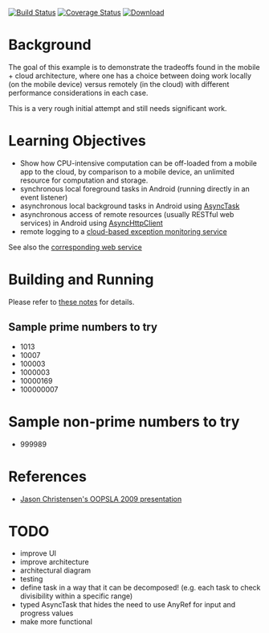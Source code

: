 [![Build Status](https://travis-ci.org/LoyolaChicagoCode/primenumbers-android-scala.svg?branch=master)](https://travis-ci.org/LoyolaChicagoCode/primenumbers-android-scala) 
[![Coverage Status](https://img.shields.io/coveralls/LoyolaChicagoCode/primenumbers-android-scala.svg)](https://coveralls.io/r/LoyolaChicagoCode/primenumbers-android-scala) 
[![Download](https://api.bintray.com/packages/loyolachicagocode/generic/primenumbers-android-scala/images/download.svg) ](https://bintray.com/loyolachicagocode/generic/primenumbers-android-scala/_latestVersion)

# Background

The goal of this example is to demonstrate the tradeoffs found in
the mobile + cloud architecture, where one has a choice between
doing work locally (on the mobile device) versus remotely (in 
the cloud) with different performance considerations in each case.

This is a very rough initial attempt and still needs significant work.

# Learning Objectives

- Show how CPU-intensive computation can be off-loaded from a mobile app to
  the cloud, by comparison to a mobile device, an unlimited resource for
  computation and storage.
- synchronous local foreground tasks in Android (running directly in an event listener)
- asynchronous local background tasks in Android using [AsyncTask](http://developer.android.com/reference/android/os/AsyncTask.html)
- asynchronous access of remote resources (usually RESTful web services) in Android using [AsyncHttpClient](http://loopj.com/android-async-http)
- remote logging to a [cloud-based exception monitoring service](https://rollbar.com)

See also the [corresponding web service](https://github.com/LoyolaChicagoCode/primenumbers-spray-scala)

# Building and Running

Please refer to [these notes](http://lucoodevcourse.github.io/notes/scalaandroiddev.html) for details.

## Sample prime numbers to try

- 1013
- 10007
- 100003
- 1000003
- 10000169
- 100000007

# Sample non-prime numbers to try

- 999989

# References

- [Jason Christensen's OOPSLA 2009 presentation](http://www.slideshare.net/jasonc411/oopsla-2009-combining-rest-and-cloud-a-practitioners-report)

# TODO

* improve UI
* improve architecture
* architectural diagram
* testing
* define task in a way that it can be decomposed! 
  (e.g. each task to check divisibility within a specific range)
* typed AsyncTask that hides the need to use AnyRef for input and progress values
* make more functional
